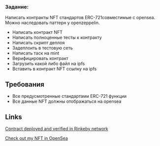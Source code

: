 ### Задание:
Написать контракты NFT стандартов ERC-721совместимые с opensea. Можно наследовать паттерн у openzeppelin. 
- Написать контракт NFT
- Написать полноценные тесты к контракту
- Написать скрипт деплоя
- Задеплоить в тестовую сеть
- Написать таск на mint
- Верифицировать контракт
- Загрузить какой либо файл на ipfs
- Вставить в контракт NFT ссылку на ipfs

## Требования
- Все предусмотренные стандартами ERC-721 функции
- Все данные NFT должны отображаться на opensea

## Links
[Contract deployed and verified in Rinkeby network](https://rinkeby.etherscan.io/address/0x55042690e512c5df6ec8d49afd5de149c423af5b)

[Check out my NFT in OpenSea](https://testnets.opensea.io/collection/pandanft-egf9ue3bxz)